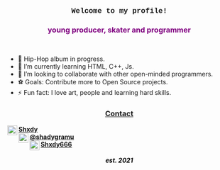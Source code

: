 ### <center><p style="font-family:'Courier New'">Welcome to my profile!</center>




### <center><p style="color:purple"> young producer, skater and programmer</center>
</br>

- 🎸 Hip-Hop album in progress.
- 🌱 I’m currently learning HTML, C++, Js.
- 👥 I’m looking to collaborate with other open-minded programmers.
- ⚽ Goals: Contribute more to Open Source projects.
- ⚡ Fun fact: I love art, people and learning hard skills.

### <center><u><b>Contact</u>

<img align="left" alt="shxdy | YouTube" width="22px" src="https://cdn.jsdelivr.net/npm/simple-icons@v3/icons/youtube.svg" />
<a href="https://www.youtube.com/shxdy">Shxdy</a>
</br>
<img align="left" alt="shadygramu | Instagram" width="22px" src="https://cdn.jsdelivr.net/npm/simple-icons@v3/icons/instagram.svg" /><a href="https://instagram.com/shadygramu">@shadygramu</a>
</br>
<img align="left" alt="shxdy666 | Facebook" width="22px" src="https://cdn.jsdelivr.net/npm/simple-icons@v3/icons/facebook.svg" /><a href="https://facebook.com/shxdy666">Shxdy666</a>

##### <center><p style="color:black">est. 2021</center>
